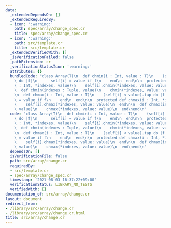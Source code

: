 ```yaml
---
data:
  _extendedDependsOn: []
  _extendedRequiredBy:
  - icon: ':warning:'
    path: spec/array/change_spec.cr
    title: spec/array/change_spec.cr
  - icon: ':warning:'
    path: src/template.cr
    title: src/template.cr
  _extendedVerifiedWith: []
  _isVerificationFailed: false
  _pathExtension: cr
  _verificationStatusIcon: ':warning:'
  attributes: {}
  bundledCode: "class Array(T)\n  def chmin(i : Int, value : T)\n    (self[i] > value).tap\
    \ do |f|\n      self[i] = value if f\n    end\n  end\n\n  protected def chmin(i\
    \ : Int, *indexes, value)\n    self[i].chmin(*indexes, value: value)\n  end\n\n\
    \  def chmin(indexes : Tuple, value)\n    chmin(*indexes, value: value)\n  end\n\
    \n  def chmax(i : Int, value : T)\n    (self[i] < value).tap do |f|\n      self[i]\
    \ = value if f\n    end\n  end\n\n  protected def chmax(i : Int, *indexes, value)\n\
    \    self[i].chmax(*indexes, value: value)\n  end\n\n  def chmax(indexes : Tuple,\
    \ value)\n    chmax(*indexes, value: value)\n  end\nend\n"
  code: "class Array(T)\n  def chmin(i : Int, value : T)\n    (self[i] > value).tap\
    \ do |f|\n      self[i] = value if f\n    end\n  end\n\n  protected def chmin(i\
    \ : Int, *indexes, value)\n    self[i].chmin(*indexes, value: value)\n  end\n\n\
    \  def chmin(indexes : Tuple, value)\n    chmin(*indexes, value: value)\n  end\n\
    \n  def chmax(i : Int, value : T)\n    (self[i] < value).tap do |f|\n      self[i]\
    \ = value if f\n    end\n  end\n\n  protected def chmax(i : Int, *indexes, value)\n\
    \    self[i].chmax(*indexes, value: value)\n  end\n\n  def chmax(indexes : Tuple,\
    \ value)\n    chmax(*indexes, value: value)\n  end\nend\n"
  dependsOn: []
  isVerificationFile: false
  path: src/array/change.cr
  requiredBy:
  - src/template.cr
  - spec/array/change_spec.cr
  timestamp: '2021-08-03 16:37:22+09:00'
  verificationStatus: LIBRARY_NO_TESTS
  verifiedWith: []
documentation_of: src/array/change.cr
layout: document
redirect_from:
- /library/src/array/change.cr
- /library/src/array/change.cr.html
title: src/array/change.cr
---
```

